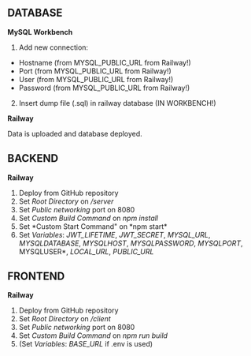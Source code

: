 ## DATABASE

**MySQL Workbench**

1. Add new connection:

- Hostname (from MYSQL_PUBLIC_URL from Railway!)
- Port (from MYSQL_PUBLIC_URL from Railway!)
- User (from MYSQL_PUBLIC_URL from Railway!)
- Password (from MYSQL_PUBLIC_URL from Railway!)

2. Insert dump file (.sql) in railway database (IN WORKBENCH!)

**Railway**

Data is uploaded and database deployed.

## BACKEND

**Railway**

1. Deploy from GitHub repository
2. Set _Root Directory_ on _/server_
3. Set _Public networking_ port on 8080
4. Set _Custom Build Command_ on _npm install_
5. Set *Custom Start Command" on *npm start\*
6. Set _Variables_: _JWT_LIFETIME_, _JWT_SECRET_, _MYSQL_URL_, _MYSQLDATABASE_, _MYSQLHOST_, _MYSQLPASSWORD_, _MYSQLPORT_, MYSQLUSER\*, _LOCAL_URL_, _PUBLIC_URL_

## FRONTEND

**Railway**

1. Deploy from GitHub repository
2. Set _Root Directory_ on _/client_
3. Set _Public networking_ port on 8080
4. Set _Custom Build Command_ on _npm run build_
5. (Set _Variables_: _BASE_URL_ if .env is used)
